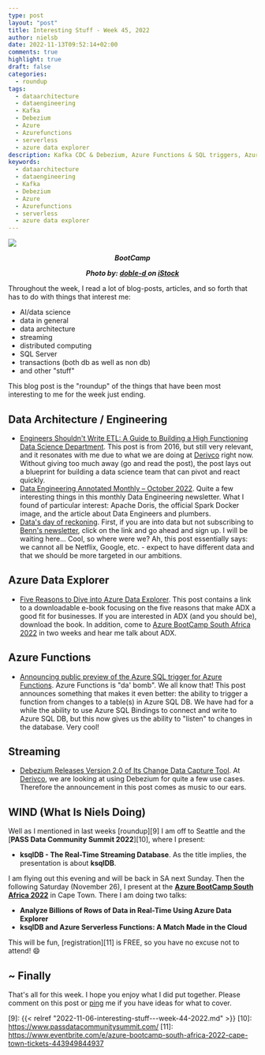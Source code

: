 ```yaml
---
type: post
layout: "post"
title: Interesting Stuff - Week 45, 2022
author: nielsb
date: 2022-11-13T09:52:14+02:00
comments: true
highlight: true
draft: false
categories:
  - roundup
tags:
  - dataarchitecture
  - dataengineering
  - Kafka
  - Debezium
  - Azure
  - Azurefunctions
  - serverless
  - azure data explorer
description: Kafka CDC & Debezium, Azure Functions & SQL triggers, Azure Data Explorer e-book, Azure BootCamp SA 2022, and other interesting topics.
keywords:
  - dataarchitecture
  - dataengineering
  - Kafka
  - Debezium
  - Azure
  - Azurefunctions
  - serverless  
  - azure data explorer
---
```


![](/images/posts/bootcamp.jpg)

**<p style="text-align: center;"><em>BootCamp</em></p>**
**<p style="text-align: center;"><em>Photo by: <a href="https://www.istockphoto.com/portfolio/doble-d"> doble-d </a> on <a href="https://www.istockphoto.com"> iStock</a></em></p>**

Throughout the week, I read a lot of blog-posts, articles, and so forth that has to do with things that interest me:

* AI/data science
* data in general
* data architecture
* streaming
* distributed computing
* SQL Server
* transactions (both db as well as non db)
* and other "stuff"

This blog post is the "roundup" of the things that have been most interesting to me for the week just ending.

<!--more-->

## Data Architecture / Engineering

* [Engineers Shouldn't Write ETL: A Guide to Building a High Functioning Data Science Department][1]. This post is from 2016, but still very relevant, and it resonates with me due to what we are doing at [Derivco](/derivco) right now. Without giving too much away (go and read the post), the post lays out a blueprint for building a data science team that can pivot and react quickly.
* [Data Engineering Annotated Monthly – October 2022][2]. Quite a few interesting things in this monthly Data Engineering newsletter. What I found of particular interest: Apache Doris, the official Spark Docker image, and the article about Data Engineers and plumbers.
* [Data's day of reckoning][3]. First, if you are into data but not subscribing to [Benn's newsletter][4], click on the link and go ahead and sign up. I will be waiting here... Cool, so where were we? Ah, this post essentially says: we cannot all be Netflix, Google, etc. - expect to have different data and that we should be more targeted in our ambitions. 

## Azure Data Explorer

* [Five Reasons to Dive into Azure Data Explorer][5]. This post contains a link to a downloadable e-book focusing on the five reasons that make ADX a good fit for businesses. If you are interested in ADX (and you should be), download the book. In addition, come to [Azure BootCamp South Africa 2022][6] in two weeks and hear me talk about ADX.

## Azure Functions

* [Announcing public preview of the Azure SQL trigger for Azure Functions][7]. Azure Functions is "da' bomb". We all know that! This post announces something that makes it even better: the ability to trigger a function from changes to a table(s) in Azure SQL DB. We have had for a while the ability to use Azure SQL Bindings to connect and write to Azure SQL DB, but this now gives us the ability to "listen" to changes in the database. Very cool!

## Streaming

* [Debezium Releases Version 2.0 of Its Change Data Capture Tool][8]. At [Derivco](/derivco), we are looking at using Debezium for quite a few use cases. Therefore the announcement in this post comes as music to our ears.

## WIND (What Is Niels Doing)

Well as I mentioned in last weeks [roundup][9] I am off to Seattle and the [**PASS Data Community Summit 2022**][10], where I present:

* **ksqlDB - The Real-Time Streaming Database**. As the title implies, the presentation is about **ksqlDB**.

I am flying out this evening and will be back in SA next Sunday. Then the following Saturday (November 26), I present at the [**Azure BootCamp South Africa 2022**][6] in Cape Town. There I am doing two talks:

* **Analyze Billions of Rows of Data in Real-Time Using Azure Data Explorer**
* **ksqlDB and Azure Serverless Functions: A Match Made in the Cloud**

This will be fun, [registration][11] is FREE, so you have no excuse not to attend! :smile:

## ~ Finally

That's all for this week. I hope you enjoy what I did put together. Please comment on this post or [ping][ma] me if you have ideas for what to cover.

[ma]: mailto:niels.it.berglund@gmail.com
[mp]: https://blog.acolyer.org
[iq]: https://www.infoq.com/
[ew]: http://sqlonice.com/
[re]: http://blog.revolutionanalytics.com
[sqsk]: https://www.sqlskills.com
[mdaveyblog]: https://mdavey.wordpress.com/
[charlblog]: https://charlla.com/

[jovpop]: https://twitter.com/JovanPop_MSFT
[bobw]: https://twitter.com/bobwardms
[revod]: https://twitter.com/revodavid
[lonny]: https://twitter.com/sqL_handLe
[ewtw]: https://twitter.com/sqlOnIce
[buckw]: https://twitter.com/BuckWoodyMSFT
[mattw]: https://twitter.com/matthewwarren
[murba]: https://twitter.com/muratdemirbas
[daveda]: https://twitter.com/davidthecoder
[adcol]: https://twitter.com/adriancolyer
[jesrod]: https://twitter.com/jrdothoughts
[tomaz]: https://twitter.com/tomaz_tsql
[dataart]: https://twitter.com/dataartisans
[luis]: https://twitter.com/luis_de_sousa
[benstop]: https://twitter.com/benstopford
[conflu]: https://twitter.com/confluentinc
[tylert]: https://twitter.com/tyler_treat
[andrewng]: https://twitter.com/AndrewYNg
[lawr]: https://twitter.com/bytezn
[jue]: https://twitter.com/b0rk
[yan]: https://twitter.com/theburningmonk
[danny]: https://twitter.com/g9yuayon
[rmoff]: https://twitter.com/rmoff
[ryansw]: https://twitter.com/ryanswanstrom
[pabloc]: https://twitter.com/pabloc_ds
[mklep]: https://twitter.com/martinkl
[mdavey]: https://twitter.com/matt_davey
[jboner]: https://twitter.com/jboner
[joeduff]: https://twitter.com/funcOfJoe
[charl]: https://twitter.com/charllamprecht
[dbricks]: https://twitter.com/databricks
[adsit]: https://twitter.com/SitnikAdam
[vicky]: https://twitter.com/vickyharp
[dscentral]: https://twitter.com/DataScienceCtrl
[natemc]: https://twitter.com/natemcmaster
[ads]: https://twitter.com/azuredatastudio
[travw]: https://twitter.com/radtravis
[emilk]: https://twitter.com/IsTheArchitect
[netflx]: https://netflixtechblog.com/

[1]: https://multithreaded.stitchfix.com/blog/2016/03/16/engineers-shouldnt-write-etl
[2]: https://blog.jetbrains.com/big-data-tools/2022/11/09/data-engineering-annotated-monthly-october-2022/
[3]: https://benn.substack.com/p/day-of-reckoning
[4]: https://benn.substack.com/
[5]: https://azure.microsoft.com/en-us/resources/five-reasons-to-dive-into-azure-data-explorer/
[6]: https://azurebootcamp.co.za/
[7]: https://techcommunity.microsoft.com/t5/azure-sql-blog/announcing-public-preview-of-the-azure-sql-trigger-for-azure/ba-p/3674068
[8]: https://www.infoq.com/news/2022/11/debezium-change-data-capture/
[9]: {{< relref "2022-11-06-interesting-stuff---week-44-2022.md" >}}
[10]: https://www.passdatacommunitysummit.com/
[11]: https://www.eventbrite.com/e/azure-bootcamp-south-africa-2022-cape-town-tickets-443949844937